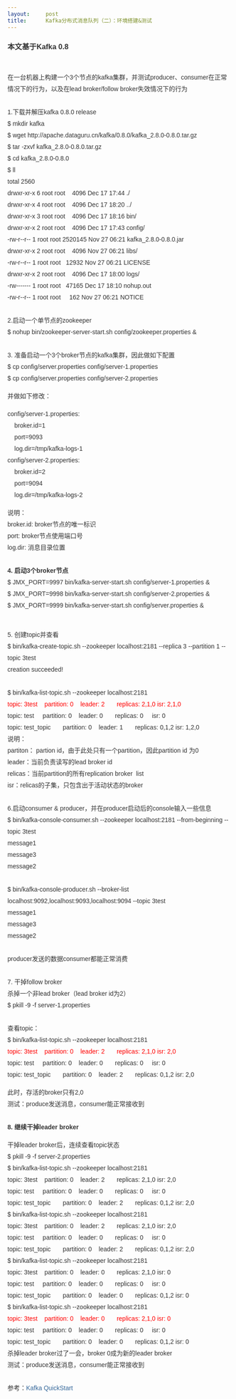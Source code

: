 ```yaml
---
layout:     post
title:      Kafka分布式消息队列（二）：环境搭建&测试
---
```

<div id="article_content" class="article_content clearfix csdn-tracking-statistics" data-pid="blog" data-mod="popu_307" data-dsm="post">
								            <link rel="stylesheet" href="https://csdnimg.cn/release/phoenix/template/css/ck_htmledit_views-f76675cdea.css">
						<div class="htmledit_views" id="content_views">
                
<h3 style="color:rgb(51,51,51);font-family:Arial;line-height:25.9943180084229px;">
本文基于Kafka 0.8</h3>
<br style="color:rgb(51,51,51);font-family:Arial;font-size:14px;line-height:26px;"><span style="color:rgb(51,51,51);font-family:Arial;font-size:14px;line-height:26px;">在一台机器上构建一个3个节点的kafka集群，并测试producer、consumer在正常情况下的行为，以及在lead broker/follow broker失效情况下的行为</span><br style="color:rgb(51,51,51);font-family:Arial;font-size:14px;line-height:26px;"><br style="color:rgb(51,51,51);font-family:Arial;font-size:14px;line-height:26px;"><span style="color:rgb(51,51,51);font-family:Arial;font-size:14px;line-height:26px;">1.下载并解压kafka 0.8.0 release</span><br style="color:rgb(51,51,51);font-family:Arial;font-size:14px;line-height:26px;"><span style="color:rgb(51,51,51);font-family:Arial;font-size:14px;line-height:26px;">$ mkdir kafka</span><br style="color:rgb(51,51,51);font-family:Arial;font-size:14px;line-height:26px;"><span style="color:rgb(51,51,51);font-family:Arial;font-size:14px;line-height:26px;">$ wget http://apache.dataguru.cn/kafka/0.8.0/kafka_2.8.0-0.8.0.tar.gz</span><br style="color:rgb(51,51,51);font-family:Arial;font-size:14px;line-height:26px;"><span style="color:rgb(51,51,51);font-family:Arial;font-size:14px;line-height:26px;">$ tar -zxvf kafka_2.8.0-0.8.0.tar.gz</span><br style="color:rgb(51,51,51);font-family:Arial;font-size:14px;line-height:26px;"><span style="color:rgb(51,51,51);font-family:Arial;font-size:14px;line-height:26px;">$ cd kafka_2.8.0-0.8.0</span><br style="color:rgb(51,51,51);font-family:Arial;font-size:14px;line-height:26px;"><span style="color:rgb(51,51,51);font-family:Arial;font-size:14px;line-height:26px;">$ ll</span><br style="color:rgb(51,51,51);font-family:Arial;font-size:14px;line-height:26px;"><span style="color:rgb(51,51,51);font-family:Arial;font-size:14px;line-height:26px;">total 2560</span><br style="color:rgb(51,51,51);font-family:Arial;font-size:14px;line-height:26px;"><span style="color:rgb(51,51,51);font-family:Arial;font-size:14px;line-height:26px;">drwxr-xr-x 6 root root    4096 Dec 17 17:44 ./</span><br style="color:rgb(51,51,51);font-family:Arial;font-size:14px;line-height:26px;"><span style="color:rgb(51,51,51);font-family:Arial;font-size:14px;line-height:26px;">drwxr-xr-x 4 root root    4096 Dec 17 18:20 ../</span><br style="color:rgb(51,51,51);font-family:Arial;font-size:14px;line-height:26px;"><span style="color:rgb(51,51,51);font-family:Arial;font-size:14px;line-height:26px;">drwxr-xr-x 3 root root    4096 Dec 17 18:16 bin/</span><br style="color:rgb(51,51,51);font-family:Arial;font-size:14px;line-height:26px;"><span style="color:rgb(51,51,51);font-family:Arial;font-size:14px;line-height:26px;">drwxr-xr-x 2 root root    4096 Dec 17 17:43 config/</span><br style="color:rgb(51,51,51);font-family:Arial;font-size:14px;line-height:26px;"><span style="color:rgb(51,51,51);font-family:Arial;font-size:14px;line-height:26px;">-rw-r--r-- 1 root root 2520145 Nov 27 06:21 kafka_2.8.0-0.8.0.jar</span><br style="color:rgb(51,51,51);font-family:Arial;font-size:14px;line-height:26px;"><span style="color:rgb(51,51,51);font-family:Arial;font-size:14px;line-height:26px;">drwxr-xr-x 2 root root    4096 Nov 27 06:21 libs/</span><br style="color:rgb(51,51,51);font-family:Arial;font-size:14px;line-height:26px;"><span style="color:rgb(51,51,51);font-family:Arial;font-size:14px;line-height:26px;">-rw-r--r-- 1 root root   12932 Nov 27 06:21 LICENSE</span><br style="color:rgb(51,51,51);font-family:Arial;font-size:14px;line-height:26px;"><span style="color:rgb(51,51,51);font-family:Arial;font-size:14px;line-height:26px;">drwxr-xr-x 2 root root    4096 Dec 17 18:00 logs/</span><br style="color:rgb(51,51,51);font-family:Arial;font-size:14px;line-height:26px;"><span style="color:rgb(51,51,51);font-family:Arial;font-size:14px;line-height:26px;">-rw------- 1 root root   47165 Dec 17 18:10 nohup.out</span><br style="color:rgb(51,51,51);font-family:Arial;font-size:14px;line-height:26px;"><span style="color:rgb(51,51,51);font-family:Arial;font-size:14px;line-height:26px;">-rw-r--r-- 1 root root     162 Nov 27 06:21 NOTICE</span><br style="color:rgb(51,51,51);font-family:Arial;font-size:14px;line-height:26px;"><br style="color:rgb(51,51,51);font-family:Arial;font-size:14px;line-height:26px;"><span style="color:rgb(51,51,51);font-family:Arial;font-size:14px;line-height:26px;">2.启动一个单节点的zookeeper</span><br style="color:rgb(51,51,51);font-family:Arial;font-size:14px;line-height:26px;"><span style="color:rgb(51,51,51);font-family:Arial;font-size:14px;line-height:26px;">$ nohup bin/zookeeper-server-start.sh config/zookeeper.properties &amp;</span><br style="color:rgb(51,51,51);font-family:Arial;font-size:14px;line-height:26px;"><br style="color:rgb(51,51,51);font-family:Arial;font-size:14px;line-height:26px;"><span style="color:rgb(51,51,51);font-family:Arial;font-size:14px;line-height:26px;">3. 准备启动一个3个broker节点的kafka集群，因此做如下配置</span><br style="color:rgb(51,51,51);font-family:Arial;font-size:14px;line-height:26px;"><span style="color:rgb(51,51,51);font-family:Arial;font-size:14px;line-height:26px;">$ cp config/server.properties config/server-1.properties </span><br style="color:rgb(51,51,51);font-family:Arial;font-size:14px;line-height:26px;"><span style="color:rgb(51,51,51);font-family:Arial;font-size:14px;line-height:26px;">$ cp config/server.properties config/server-2.properties</span><br style="color:rgb(51,51,51);font-family:Arial;font-size:14px;line-height:26px;"><p style="color:rgb(51,51,51);font-family:Arial;font-size:14px;line-height:26px;">
并做如下修改：</p>
<p style="color:rgb(51,51,51);font-family:Arial;font-size:14px;line-height:26px;">
config/server-1.properties:<br>
    broker.id=1<br>
    port=9093<br>
    log.dir=/tmp/kafka-logs-1<br>
config/server-2.properties:<br>
    broker.id=2<br>
    port=9094<br>
    log.dir=/tmp/kafka-logs-2</p>
<p style="color:rgb(51,51,51);font-family:Arial;font-size:14px;line-height:26px;">
说明：<br>
broker.id: broker节点的唯一标识<br>
port: broker节点使用端口号<br>
log.dir: 消息目录位置<br><br><strong>4. 启动3个broker节点</strong><br>
$ JMX_PORT=9997 bin/kafka-server-start.sh config/server-1.properties &amp;<br>
$ JMX_PORT=9998 bin/kafka-server-start.sh config/server-2.properties &amp;<br>
$ JMX_PORT=9999 bin/kafka-server-start.sh config/server.properties &amp;<br></p>
<br style="color:rgb(51,51,51);font-family:Arial;font-size:14px;line-height:26px;"><span style="color:rgb(51,51,51);font-family:Arial;font-size:14px;line-height:26px;">5. 创建topic并查看</span><br style="color:rgb(51,51,51);font-family:Arial;font-size:14px;line-height:26px;"><span style="color:rgb(51,51,51);font-family:Arial;font-size:14px;line-height:26px;">$ bin/kafka-create-topic.sh --zookeeper localhost:2181 --replica 3 --partition 1 --topic 3test</span><br style="color:rgb(51,51,51);font-family:Arial;font-size:14px;line-height:26px;"><span style="color:rgb(51,51,51);font-family:Arial;font-size:14px;line-height:26px;">creation succeeded!</span><br style="color:rgb(51,51,51);font-family:Arial;font-size:14px;line-height:26px;"><br style="color:rgb(51,51,51);font-family:Arial;font-size:14px;line-height:26px;"><span style="color:rgb(51,51,51);font-family:Arial;font-size:14px;line-height:26px;">$ bin/kafka-list-topic.sh --zookeeper localhost:2181</span><br style="color:rgb(51,51,51);font-family:Arial;font-size:14px;line-height:26px;"><span style="font-family:Arial;font-size:14px;line-height:26px;color:rgb(255,0,0);">topic: 3test    partition: 0    leader: 2       replicas: 2,1,0 isr: 2,1,0</span><br style="color:rgb(51,51,51);font-family:Arial;font-size:14px;line-height:26px;"><span style="color:rgb(51,51,51);font-family:Arial;font-size:14px;line-height:26px;">topic: test     partition: 0    leader: 0       replicas: 0     isr: 0</span><br style="color:rgb(51,51,51);font-family:Arial;font-size:14px;line-height:26px;"><span style="color:rgb(51,51,51);font-family:Arial;font-size:14px;line-height:26px;">topic: test_topic       partition: 0    leader: 1       replicas: 0,1,2 isr: 1,2,0</span><br style="color:rgb(51,51,51);font-family:Arial;font-size:14px;line-height:26px;"><span style="color:rgb(51,51,51);font-family:Arial;font-size:14px;line-height:26px;">说明：</span><br style="color:rgb(51,51,51);font-family:Arial;font-size:14px;line-height:26px;"><span style="color:rgb(51,51,51);font-family:Arial;font-size:14px;line-height:26px;">partiton： partion id，由于此处只有一个partition，因此partition id 为0</span><br style="color:rgb(51,51,51);font-family:Arial;font-size:14px;line-height:26px;"><span style="color:rgb(51,51,51);font-family:Arial;font-size:14px;line-height:26px;">leader：当前负责读写的lead broker id</span><br style="color:rgb(51,51,51);font-family:Arial;font-size:14px;line-height:26px;"><span style="color:rgb(51,51,51);font-family:Arial;font-size:14px;line-height:26px;">relicas：当前partition的所有replication broker  list</span><br style="color:rgb(51,51,51);font-family:Arial;font-size:14px;line-height:26px;"><span style="color:rgb(51,51,51);font-family:Arial;font-size:14px;line-height:26px;">isr：relicas的子集，只包含出于活动状态的broker</span><br style="color:rgb(51,51,51);font-family:Arial;font-size:14px;line-height:26px;"><br style="color:rgb(51,51,51);font-family:Arial;font-size:14px;line-height:26px;"><span style="color:rgb(51,51,51);font-family:Arial;font-size:14px;line-height:26px;">6.启动consumer &amp; producer，并在producer启动后的console输入一些信息</span><br style="color:rgb(51,51,51);font-family:Arial;font-size:14px;line-height:26px;"><span style="color:rgb(51,51,51);font-family:Arial;font-size:14px;line-height:26px;">$ bin/kafka-console-consumer.sh --zookeeper localhost:2181 --from-beginning --topic 3test</span><br style="color:rgb(51,51,51);font-family:Arial;font-size:14px;line-height:26px;"><span style="color:rgb(51,51,51);font-family:Arial;font-size:14px;line-height:26px;">message1</span><br style="color:rgb(51,51,51);font-family:Arial;font-size:14px;line-height:26px;"><span style="color:rgb(51,51,51);font-family:Arial;font-size:14px;line-height:26px;">message3</span><br style="color:rgb(51,51,51);font-family:Arial;font-size:14px;line-height:26px;"><span style="color:rgb(51,51,51);font-family:Arial;font-size:14px;line-height:26px;">message2</span><br style="color:rgb(51,51,51);font-family:Arial;font-size:14px;line-height:26px;"><br style="color:rgb(51,51,51);font-family:Arial;font-size:14px;line-height:26px;"><span style="color:rgb(51,51,51);font-family:Arial;font-size:14px;line-height:26px;">$ bin/kafka-console-producer.sh --broker-list localhost:9092,localhost:9093,localhost:9094 --topic 3test</span><br style="color:rgb(51,51,51);font-family:Arial;font-size:14px;line-height:26px;"><span style="color:rgb(51,51,51);font-family:Arial;font-size:14px;line-height:26px;">message1</span><br style="color:rgb(51,51,51);font-family:Arial;font-size:14px;line-height:26px;"><span style="color:rgb(51,51,51);font-family:Arial;font-size:14px;line-height:26px;">message3</span><br style="color:rgb(51,51,51);font-family:Arial;font-size:14px;line-height:26px;"><span style="color:rgb(51,51,51);font-family:Arial;font-size:14px;line-height:26px;">message2</span><br style="color:rgb(51,51,51);font-family:Arial;font-size:14px;line-height:26px;"><br style="color:rgb(51,51,51);font-family:Arial;font-size:14px;line-height:26px;"><span style="color:rgb(51,51,51);font-family:Arial;font-size:14px;line-height:26px;">producer发送的数据consumer都能正常消费</span><br style="color:rgb(51,51,51);font-family:Arial;font-size:14px;line-height:26px;"><br style="color:rgb(51,51,51);font-family:Arial;font-size:14px;line-height:26px;"><span style="color:rgb(51,51,51);font-family:Arial;font-size:14px;line-height:26px;">7. 干掉follow broker</span><br style="color:rgb(51,51,51);font-family:Arial;font-size:14px;line-height:26px;"><span style="color:rgb(51,51,51);font-family:Arial;font-size:14px;line-height:26px;">杀掉一个非lead broker（lead broker id为2）</span><br style="color:rgb(51,51,51);font-family:Arial;font-size:14px;line-height:26px;"><span style="color:rgb(51,51,51);font-family:Arial;font-size:14px;line-height:26px;">$ pkill -9 -f server-1.properties</span><br style="color:rgb(51,51,51);font-family:Arial;font-size:14px;line-height:26px;"><br style="color:rgb(51,51,51);font-family:Arial;font-size:14px;line-height:26px;"><span style="color:rgb(51,51,51);font-family:Arial;font-size:14px;line-height:26px;">查看topic：</span><br style="color:rgb(51,51,51);font-family:Arial;font-size:14px;line-height:26px;"><span style="color:rgb(51,51,51);font-family:Arial;font-size:14px;line-height:26px;">$ bin/kafka-list-topic.sh --zookeeper localhost:2181</span><br style="color:rgb(51,51,51);font-family:Arial;font-size:14px;line-height:26px;"><span style="font-family:Arial;font-size:14px;line-height:26px;color:rgb(255,0,0);">topic: 3test    partition: 0    leader: 2       replicas: 2,1,0 isr: 2,0</span><br style="color:rgb(51,51,51);font-family:Arial;font-size:14px;line-height:26px;"><span style="color:rgb(51,51,51);font-family:Arial;font-size:14px;line-height:26px;">topic: test     partition: 0    leader: 0       replicas: 0     isr: 0</span><br style="color:rgb(51,51,51);font-family:Arial;font-size:14px;line-height:26px;"><span style="color:rgb(51,51,51);font-family:Arial;font-size:14px;line-height:26px;">topic: test_topic       partition: 0    leader: 2       replicas: 0,1,2 isr: 2,0</span><br style="color:rgb(51,51,51);font-family:Arial;font-size:14px;line-height:26px;"><p style="color:rgb(51,51,51);font-family:Arial;font-size:14px;line-height:26px;">
此时，存活的broker只有2,0<br>
测试：produce发送消息，consumer能正常接收到<br><br><strong>8. 继续干掉leader broker</strong></p>
<span style="color:rgb(51,51,51);font-family:Arial;font-size:14px;line-height:26px;">干掉leader broker后，连续查看topic状态</span><br style="color:rgb(51,51,51);font-family:Arial;font-size:14px;line-height:26px;"><span style="color:rgb(51,51,51);font-family:Arial;font-size:14px;line-height:26px;">$ pkill -9 -f server-2.properties                 </span><br style="color:rgb(51,51,51);font-family:Arial;font-size:14px;line-height:26px;"><span style="color:rgb(51,51,51);font-family:Arial;font-size:14px;line-height:26px;">$ bin/kafka-list-topic.sh --zookeeper localhost:2181</span><br style="color:rgb(51,51,51);font-family:Arial;font-size:14px;line-height:26px;"><span style="color:rgb(51,51,51);font-family:Arial;font-size:14px;line-height:26px;">topic: 3test    partition: 0    leader: 2       replicas: 2,1,0 isr: 2,0</span><br style="color:rgb(51,51,51);font-family:Arial;font-size:14px;line-height:26px;"><span style="color:rgb(51,51,51);font-family:Arial;font-size:14px;line-height:26px;">topic: test     partition: 0    leader: 0       replicas: 0     isr: 0</span><br style="color:rgb(51,51,51);font-family:Arial;font-size:14px;line-height:26px;"><span style="color:rgb(51,51,51);font-family:Arial;font-size:14px;line-height:26px;">topic: test_topic       partition: 0    leader: 2       replicas: 0,1,2 isr: 2,0</span><br style="color:rgb(51,51,51);font-family:Arial;font-size:14px;line-height:26px;"><span style="color:rgb(51,51,51);font-family:Arial;font-size:14px;line-height:26px;">$ bin/kafka-list-topic.sh --zookeeper localhost:2181</span><br style="color:rgb(51,51,51);font-family:Arial;font-size:14px;line-height:26px;"><span style="color:rgb(51,51,51);font-family:Arial;font-size:14px;line-height:26px;">topic: 3test    partition: 0    leader: 2       replicas: 2,1,0 isr: 2,0</span><br style="color:rgb(51,51,51);font-family:Arial;font-size:14px;line-height:26px;"><span style="color:rgb(51,51,51);font-family:Arial;font-size:14px;line-height:26px;">topic: test     partition: 0    leader: 0       replicas: 0     isr: 0</span><br style="color:rgb(51,51,51);font-family:Arial;font-size:14px;line-height:26px;"><span style="color:rgb(51,51,51);font-family:Arial;font-size:14px;line-height:26px;">topic: test_topic       partition: 0    leader: 2       replicas: 0,1,2 isr: 2,0</span><br style="color:rgb(51,51,51);font-family:Arial;font-size:14px;line-height:26px;"><span style="color:rgb(51,51,51);font-family:Arial;font-size:14px;line-height:26px;">$ bin/kafka-list-topic.sh --zookeeper localhost:2181</span><br style="color:rgb(51,51,51);font-family:Arial;font-size:14px;line-height:26px;"><span style="color:rgb(51,51,51);font-family:Arial;font-size:14px;line-height:26px;">topic: 3test    partition: 0    leader: 0       replicas: 2,1,0 isr: 0</span><br style="color:rgb(51,51,51);font-family:Arial;font-size:14px;line-height:26px;"><span style="color:rgb(51,51,51);font-family:Arial;font-size:14px;line-height:26px;">topic: test     partition: 0    leader: 0       replicas: 0     isr: 0</span><br style="color:rgb(51,51,51);font-family:Arial;font-size:14px;line-height:26px;"><span style="color:rgb(51,51,51);font-family:Arial;font-size:14px;line-height:26px;">topic: test_topic       partition: 0    leader: 0       replicas: 0,1,2 isr: 0</span><br style="color:rgb(51,51,51);font-family:Arial;font-size:14px;line-height:26px;"><span style="color:rgb(51,51,51);font-family:Arial;font-size:14px;line-height:26px;">$ bin/kafka-list-topic.sh --zookeeper localhost:2181</span><br style="color:rgb(51,51,51);font-family:Arial;font-size:14px;line-height:26px;"><span style="font-family:Arial;font-size:14px;line-height:26px;color:rgb(255,0,0);">topic: 3test    partition: 0    leader: 0       replicas: 2,1,0 isr: 0</span><br style="color:rgb(51,51,51);font-family:Arial;font-size:14px;line-height:26px;"><span style="color:rgb(51,51,51);font-family:Arial;font-size:14px;line-height:26px;">topic: test     partition: 0    leader: 0       replicas: 0     isr: 0</span><br style="color:rgb(51,51,51);font-family:Arial;font-size:14px;line-height:26px;"><span style="color:rgb(51,51,51);font-family:Arial;font-size:14px;line-height:26px;">topic: test_topic       partition: 0    leader: 0       replicas: 0,1,2 isr: 0</span><br style="color:rgb(51,51,51);font-family:Arial;font-size:14px;line-height:26px;"><span style="color:rgb(51,51,51);font-family:Arial;font-size:14px;line-height:26px;">杀掉leader broker过了一会，broker 0成为新的leader broker</span><br style="color:rgb(51,51,51);font-family:Arial;font-size:14px;line-height:26px;"><span style="color:rgb(51,51,51);font-family:Arial;font-size:14px;line-height:26px;">测试：produce发送消息，consumer能正常接收到</span><br style="color:rgb(51,51,51);font-family:Arial;font-size:14px;line-height:26px;"><br style="color:rgb(51,51,51);font-family:Arial;font-size:14px;line-height:26px;"><span style="color:rgb(51,51,51);font-family:Arial;font-size:14px;line-height:26px;">参考：</span><a href="https://kafka.apache.org/documentation.html#quickstart" rel="nofollow" style="color:rgb(51,102,153);text-decoration:none;font-family:Arial;font-size:14px;line-height:26px;">Kafka
 QuickStart</a>
            </div>
                </div>